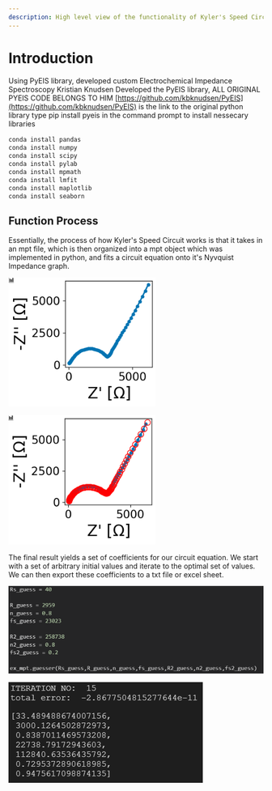 ```yaml
---
description: High level view of the functionality of Kyler's Speed Circuit
---
```


# Introduction

Using PyEIS library, developed custom Electrochemical Impedance Spectroscopy Kristian Knudsen Developed the PyEIS library, ALL ORIGINAL PYEIS CODE BELONGS TO HIM [https://github.com/kbknudsen/PyEIS](https://github.com/kbknudsen/PyEIS) is the link to the original python library type pip install pyeis in the command prompt to install nessecary libraries

```
conda install pandas
conda install numpy
conda install scipy
conda install pylab
conda install mpmath
conda install lmfit
conda install maplotlib
conda install seaborn
```

## Function Process

Essentially, the process of how Kyler's Speed Circuit works is that it takes in an mpt file, which is then organized into a mpt object which was implemented in python, and fits a circuit equation onto it's Nyvquist Impedance graph. 



![Here we have a Nyvquist Impedance graph that has not been fitted yet.](.gitbook/assets/image%20%285%29.png)

![This graph has been fitted; the red dots overlay our initial graph](.gitbook/assets/image%20%286%29.png)

The final result yields a set of coefficients for our circuit equation. We start with a set of arbitrary initial values and iterate to the optimal set of values. We can then export these coefficients to a txt file or excel sheet.

![Here is our initial set of coefficients, which will be run into the guessing iterator](.gitbook/assets/image%20%289%29.png)

![After 15 iterations, we achieve a total error of &amp;gt;1e-10 with this set of coefficients ](.gitbook/assets/image%20%282%29.png)





